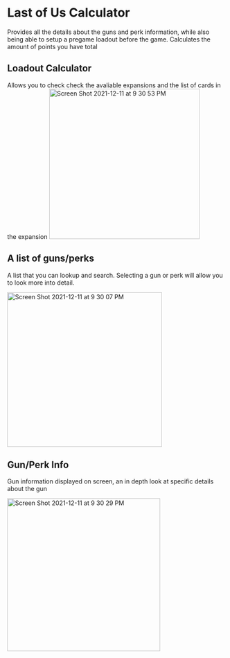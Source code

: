 # Last of Us Calculator

Provides all the details about the guns and perk information, while also being able to setup a pregame loadout before the game. Calculates the amount of points you have total


## Loadout Calculator
Allows you to check check the avaliable expansions and the list of cards in the expansion
<img width="347" alt="Screen Shot 2021-12-11 at 9 30 53 PM" src="https://user-images.githubusercontent.com/14205107/145702543-cd383c35-0fcd-4bd8-b988-795dd003dcf6.png">



## A list of guns/perks
A list that you can lookup and search. Selecting a gun or perk will allow you to look more into detail.


<img width="357" alt="Screen Shot 2021-12-11 at 9 30 07 PM" src="https://user-images.githubusercontent.com/14205107/145702570-e2727588-92a4-41cd-9c48-6580026d532d.png">

## Gun/Perk Info
Gun information displayed on screen, an in depth look at specific details about the gun


<img width="353" alt="Screen Shot 2021-12-11 at 9 30 29 PM" src="https://user-images.githubusercontent.com/14205107/145702588-1828892c-aa44-4599-823a-5a0ce76a237f.png">


